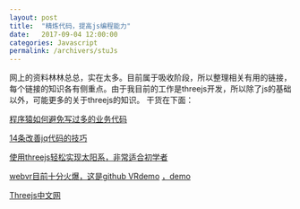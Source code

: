 ```yaml
---
layout: post
title:  "精炼代码，提高js编程能力"
date:   2017-09-04 12:00:00
categories: Javascript
permalink: /archivers/stuJs
---
```

网上的资料林林总总，实在太多。目前属于吸收阶段，所以整理相关有用的链接，每个链接的知识各有侧重点。由于我目前的工作是threejs开发，所以除了js的基础以外，可能更多的关于threejs的知识。
干货在下面：

[程序猿如何避免写过多的业务代码](https://www.zhihu.com/question/27048930)

[14条改善jq代码的技巧](http://paranimage.com/14-tips-to-improve-jquery-code/)

[使用threejs轻松实现太阳系，非常适合初学者](https://zhuanlan.zhihu.com/p/20796329)

[webvr目前十分火爆，这是github VRdemo](https://github.com/SoAanyip/WebVR-Boilerplate-CN/blob/master/index.html)
[，demo](https://soaanyip.github.io/webvr-boilerplate-cn/index.html)

[Threejs中文网](http://techbrood.com/threejs/docs/)